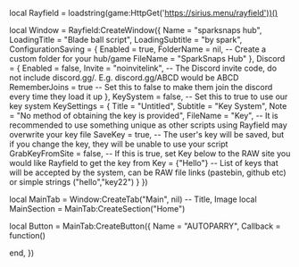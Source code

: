 local Rayfield = loadstring(game:HttpGet('https://sirius.menu/rayfield'))()

local Window = Rayfield:CreateWindow({
   Name = "sparksnaps hub",
   LoadingTitle = "Blade ball script",
   LoadingSubtitle = "by spark",
   ConfigurationSaving = {
      Enabled = true,
      FolderName = nil, -- Create a custom folder for your hub/game
      FileName = "SparkSnaps Hub"
   },
   Discord = {
      Enabled = false,
      Invite = "noinvitelink", -- The Discord invite code, do not include discord.gg/. E.g. discord.gg/ABCD would be ABCD
      RememberJoins = true -- Set this to false to make them join the discord every time they load it up
   },
   KeySystem = false, -- Set this to true to use our key system
   KeySettings = {
      Title = "Untitled",
      Subtitle = "Key System",
      Note = "No method of obtaining the key is provided",
      FileName = "Key", -- It is recommended to use something unique as other scripts using Rayfield may overwrite your key file
      SaveKey = true, -- The user's key will be saved, but if you change the key, they will be unable to use your script
      GrabKeyFromSite = false, -- If this is true, set Key below to the RAW site you would like Rayfield to get the key from
      Key = {"Hello"} -- List of keys that will be accepted by the system, can be RAW file links (pastebin, github etc) or simple strings ("hello","key22")
   }
})

local MainTab = Window:CreateTab("Main", nil) -- Title, Image
local MainSection = MainTab:CreateSection("Home")

local Button = MainTab:CreateButton({
   Name = "AUTOPARRY",
   Callback = function()
  
   end,
})
